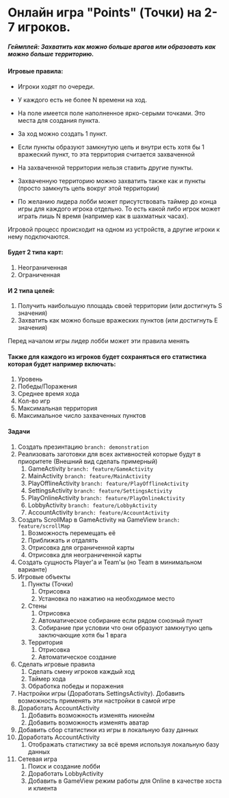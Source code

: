 # Онлайн игра "Points" (Точки) на 2-7 игроков.

##### Геймплей: Захватить как можно больше врагов или образовать как можно больше территорию.

#### Игровые правила:
- Игроки ходят по очереди.

- У каждого есть не более N времени на ход.

- На поле имеется поле наполненное ярко-серыми точками. Это места для создания пункта.

- За ход можно создать 1 пункт.

- Если пункты образуют замкнутую цепь и внутри есть хотя бы 1 вражеский пункт, то эта территория считается захваченной

- На захваченной территории нельзя ставить другие пункты.

- Захваченную территорию можно захватить также как и пункты (просто замкнуть цепь вокруг этой территории)

- По желанию лидера лобби может присутствовать таймер до конца игры для каждого игрока отдельно. То есть какой либо игрок может играть лишь N время (например как в шахматных часах).

Игровой процесс происходит на одном из устройств, а другие игроки к нему подключаются.

#### Будет 2 типа карт:
1. Неограниченная
2. Ограниченная

#### И 2 типа целей:
1. Получить наибольшую площадь своей территории (или достигнуть S значения)
2. Захватить как можно больше вражеских пунктов (или достигнуть E значения)

Перед началом игры лидер лобби может эти правила менять

#### Также для каждого из игроков будет сохраняться его статистика которая будет например включать:
1. Уровень
2. Победы/Поражения
3. Среднее время хода
4. Кол-во игр
5. Максимальная территория
6. Максимальное число захваченных пунктов

#### Задачи

1. Создать презинтацию `branch: demonstration`
2. Реализовать заготовки для всех активностей которые будут в приоритете (Внешний вид сделать примерный)
   1. GameActivity `branch: feature/GameActivity`
   2. MainActivity `branch: feature/MainActivity`
   3. PlayOfflineActivity `branch: feature/PlayOfflineActivity`
   4. SettingsActivity `branch: feature/SettingsActivity`
   5. PlayOnlineActivity `branch: feature/PlayOnlineActivity`
   6. LobbyActivity `branch: feature/LobbyActivity`
   7. AccountActivity `branch: feature/AccountActivity`
3. Создать ScrollMap в GameActivity на GameView `branch: feature/scrollMap`
   1. Возможность перемещать её
   2. Приближать и отдалять
   3. Отрисовка для ограниченной карты
   4. Отрисовка для неограниченной карты
4. Создать сущность Player'а и Team'ы (но Team в минимальном варианте)
5. Игровые объекты
    1. Пункты (Точки)
       1. Отрисовка
       2. Установка по нажатию на необходимое место
    2. Стены
       1. Отрисовка
       2. Автоматическое собирание если рядом союзный пункт
       3. Собирание при условии что они образуют замкнутую цепь заключающие хотя бы 1 врага
    3. Территория
       1. Отрисовка
       2. Автоматическое создание
6. Сделать игровые правила
   1. Сделать смену игроков каждый ход
   2. Таймер хода
   3. Обработка победы и поражения
7. Настройки игры (Доработать SettingsActivity). Добавить возможность применять эти настройки в самой игре
8. Доработать AccountActivity
   1. Добавить возможность изменять никнейм
   2. Добавить возможность изменять аватар
9. Добавить сбор статистики из игры в локальную базу данных
10. Доработать AccountActivity
    1. Отображать статистику за всё время используя локальную базу данных
11. Сетевая игра
    1. Поиск и создание лобби
    2. Доработать LobbyActivity
    3. Добавить в GameView режим работы для Online в качестве хоста и клиента
